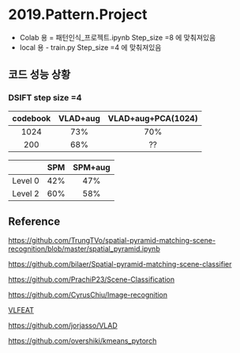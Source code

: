 # 2019.Pattern.Project

- Colab 용 = 패턴인식_프로젝트.ipynb Step_size =8 에 맞춰져있음
- local 용 - train.py Step_size =4 에 맞춰져있음

## 코드 성능 상황
### DSIFT step size =4


|codebook| VLAD+aug |VLAD+aug+PCA(1024)|
|:---:| :---:|:---:|
|1024| 73% |70%|
|200| 68% |??|

|| SPM | SPM+aug|  
| :---:|:---:|:---:|
|Level 0|42%|47%|
|Level 2|60%|58%|




## Reference

https://github.com/TrungTVo/spatial-pyramid-matching-scene-recognition/blob/master/spatial_pyramid.ipynb

https://github.com/bilaer/Spatial-pyramid-matching-scene-classifier

https://github.com/PrachiP23/Scene-Classification

https://github.com/CyrusChiu/Image-recognition

[VLFEAT](http://www.vlfeat.org/)

https://github.com/jorjasso/VLAD

https://github.com/overshiki/kmeans_pytorch
